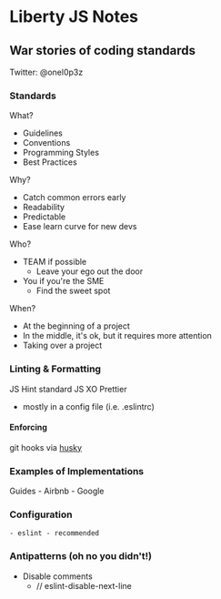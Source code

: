 # Liberty JS Notes

## War stories of coding standards

Twitter: @onel0p3z

### Standards

What?
- Guidelines
- Conventions
- Programming Styles
- Best Practices

Why?
- Catch common errors early
- Readability
- Predictable
- Ease learn curve for new devs

Who?
- TEAM if possible
    - Leave your ego out the door
- You if you're the SME
    - Find the sweet spot

When?
- At the beginning of a project
- In the middle, it's ok, but it requires more attention
- Taking over a project

### Linting & Formatting

JS Hint
standard JS
XO
Prettier

- mostly in a config file (i.e. .eslintrc)

#### Enforcing
git hooks via [husky](https://npm.im/husky)

### Examples of Implementations
Guides
    - Airbnb
    - Google

### Configuration
    - eslint - recommended

### Antipatterns (oh no you didn't!)
- Disable comments
    - // eslint-disable-next-line
